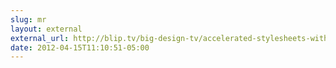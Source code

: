 ```yaml
---
slug: mr
layout: external
external_url: http://blip.tv/big-design-tv/accelerated-stylesheets-with-nathan-smith-and-wynn-netherland-6087535
date: 2012-04-15T11:10:51-05:00
---
```

